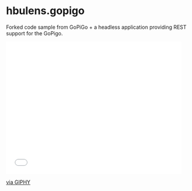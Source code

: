 # hbulens.gopigo

Forked code sample from GoPiGo + a headless application providing REST support for the GoPigo.
<iframe src="//giphy.com/embed/l46C5RzOBbNtEzTeU" width="480" height="360" frameBorder="0" class="giphy-embed" allowFullScreen></iframe><p><a href="http://giphy.com/gifs/l46C5RzOBbNtEzTeU">via GIPHY</a></p>
